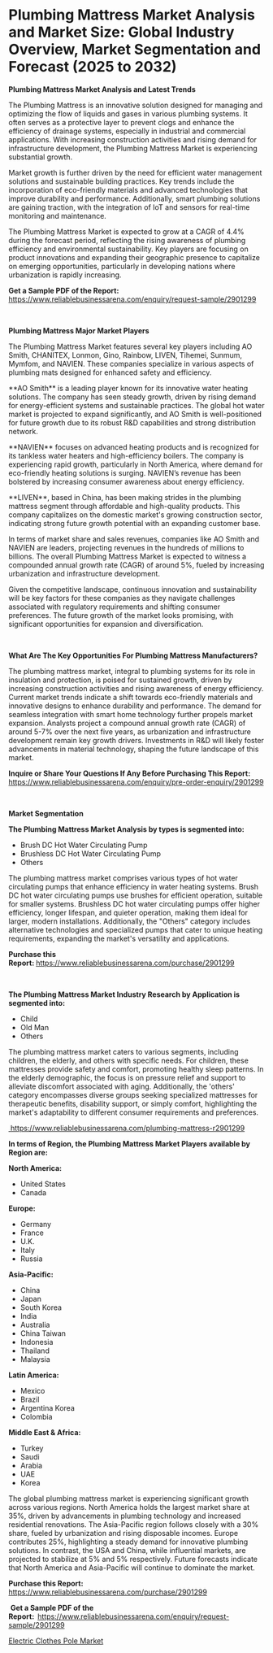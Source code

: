 <p><h1>Plumbing Mattress Market Analysis and Market Size: Global Industry Overview, Market Segmentation and Forecast (2025 to 2032)</h1></p><p><strong>Plumbing Mattress Market Analysis and Latest Trends</strong></p>
<p><p>The Plumbing Mattress is an innovative solution designed for managing and optimizing the flow of liquids and gases in various plumbing systems. It often serves as a protective layer to prevent clogs and enhance the efficiency of drainage systems, especially in industrial and commercial applications. With increasing construction activities and rising demand for infrastructure development, the Plumbing Mattress Market is experiencing substantial growth.</p><p>Market growth is further driven by the need for efficient water management solutions and sustainable building practices. Key trends include the incorporation of eco-friendly materials and advanced technologies that improve durability and performance. Additionally, smart plumbing solutions are gaining traction, with the integration of IoT and sensors for real-time monitoring and maintenance.</p><p>The Plumbing Mattress Market is expected to grow at a CAGR of 4.4% during the forecast period, reflecting the rising awareness of plumbing efficiency and environmental sustainability. Key players are focusing on product innovations and expanding their geographic presence to capitalize on emerging opportunities, particularly in developing nations where urbanization is rapidly increasing.</p></p>
<p><strong>Get a Sample PDF of the Report:&nbsp;</strong> <a href="https://www.reliablebusinessarena.com/enquiry/request-sample/2901299?utm_campaign=3041&utm_medium=2&utm_source=Github&utm_content=ia&utm_term=16032025&utm_id=plumbing-mattress">https://www.reliablebusinessarena.com/enquiry/request-sample/2901299</a></p>
<p>&nbsp;</p>
<p><strong>Plumbing Mattress Major Market Players</strong></p>
<p><p>The Plumbing Mattress Market features several key players including AO Smith, CHANITEX, Lonmon, Gino, Rainbow, LIVEN, Tihemei, Sunmum, Mymfom, and NAVIEN. These companies specialize in various aspects of plumbing mats designed for enhanced safety and efficiency.</p><p>**AO Smith** is a leading player known for its innovative water heating solutions. The company has seen steady growth, driven by rising demand for energy-efficient systems and sustainable practices. The global hot water market is projected to expand significantly, and AO Smith is well-positioned for future growth due to its robust R&D capabilities and strong distribution network.</p><p>**NAVIEN** focuses on advanced heating products and is recognized for its tankless water heaters and high-efficiency boilers. The company is experiencing rapid growth, particularly in North America, where demand for eco-friendly heating solutions is surging. NAVIEN’s revenue has been bolstered by increasing consumer awareness about energy efficiency.</p><p>**LIVEN**, based in China, has been making strides in the plumbing mattress segment through affordable and high-quality products. This company capitalizes on the domestic market's growing construction sector, indicating strong future growth potential with an expanding customer base.</p><p>In terms of market share and sales revenues, companies like AO Smith and NAVIEN are leaders, projecting revenues in the hundreds of millions to billions. The overall Plumbing Mattress Market is expected to witness a compounded annual growth rate (CAGR) of around 5%, fueled by increasing urbanization and infrastructure development.</p><p>Given the competitive landscape, continuous innovation and sustainability will be key factors for these companies as they navigate challenges associated with regulatory requirements and shifting consumer preferences. The future growth of the market looks promising, with significant opportunities for expansion and diversification.</p></p>
<p>&nbsp;</p>
<p><strong>What Are The Key Opportunities For Plumbing Mattress Manufacturers?</strong></p>
<p><p>The plumbing mattress market, integral to plumbing systems for its role in insulation and protection, is poised for sustained growth, driven by increasing construction activities and rising awareness of energy efficiency. Current market trends indicate a shift towards eco-friendly materials and innovative designs to enhance durability and performance. The demand for seamless integration with smart home technology further propels market expansion. Analysts project a compound annual growth rate (CAGR) of around 5-7% over the next five years, as urbanization and infrastructure development remain key growth drivers. Investments in R&D will likely foster advancements in material technology, shaping the future landscape of this market.</p></p>
<p><strong>Inquire or Share Your Questions If Any Before Purchasing This Report:</strong> <a href="https://www.reliablebusinessarena.com/enquiry/pre-order-enquiry/2901299?utm_campaign=3041&utm_medium=2&utm_source=Github&utm_content=ia&utm_term=16032025&utm_id=plumbing-mattress">https://www.reliablebusinessarena.com/enquiry/pre-order-enquiry/2901299</a></p>
<p>&nbsp;</p>
<p><strong>Market Segmentation</strong></p>
<p><strong>The Plumbing Mattress Market Analysis by types is segmented into:</strong></p>
<p><ul><li>Brush DC Hot Water Circulating Pump</li><li>Brushless DC Hot Water Circulating Pump</li><li>Others</li></ul></p>
<p><p>The plumbing mattress market comprises various types of hot water circulating pumps that enhance efficiency in water heating systems. Brush DC hot water circulating pumps use brushes for efficient operation, suitable for smaller systems. Brushless DC hot water circulating pumps offer higher efficiency, longer lifespan, and quieter operation, making them ideal for larger, modern installations. Additionally, the "Others" category includes alternative technologies and specialized pumps that cater to unique heating requirements, expanding the market's versatility and applications.</p></p>
<p><strong>Purchase this Report:&nbsp;</strong><a href="https://www.reliablebusinessarena.com/purchase/2901299?utm_campaign=3041&utm_medium=2&utm_source=Github&utm_content=ia&utm_term=16032025&utm_id=plumbing-mattress">https://www.reliablebusinessarena.com/purchase/2901299</a></p>
<p>&nbsp;</p>
<p><strong>The Plumbing Mattress Market Industry Research by Application is segmented into:</strong></p>
<p><ul><li>Child</li><li>Old Man</li><li>Others</li></ul></p>
<p><p>The plumbing mattress market caters to various segments, including children, the elderly, and others with specific needs. For children, these mattresses provide safety and comfort, promoting healthy sleep patterns. In the elderly demographic, the focus is on pressure relief and support to alleviate discomfort associated with aging. Additionally, the 'others' category encompasses diverse groups seeking specialized mattresses for therapeutic benefits, disability support, or simply comfort, highlighting the market's adaptability to different consumer requirements and preferences.</p></p>
<p><a href="https://www.reliablebusinessarena.com/plumbing-mattress-r2901299?utm_campaign=3041&utm_medium=2&utm_source=Github&utm_content=ia&utm_term=16032025&utm_id=plumbing-mattress">&nbsp;https://www.reliablebusinessarena.com/plumbing-mattress-r2901299</a></p>
<p><strong>In terms of Region, the Plumbing Mattress Market Players available by Region are:</strong></p>
<p>
    <p> <strong> North America: </strong>
        <ul>
            <li>United States</li>
            <li>Canada</li>
        </ul>
        </p> 
    <p> <strong> Europe: </strong>
        <ul>
            <li>Germany</li>
            <li>France</li>
            <li>U.K.</li>
            <li>Italy</li>
            <li>Russia</li>
        </ul>
        </p> 
    <p> <strong> Asia-Pacific: </strong>
        <ul>
            <li>China</li>
            <li>Japan</li>
            <li>South Korea</li>
            <li>India</li>
            <li>Australia</li>
            <li>China Taiwan</li>
            <li>Indonesia</li>
            <li>Thailand</li>
            <li>Malaysia</li>
        </ul>
        </p> 
    <p> <strong> Latin America: </strong>
        <ul>
            <li>Mexico</li>
            <li>Brazil</li>
            <li>Argentina Korea</li>
            <li>Colombia</li>
        </ul>
        </p> 
    <p> <strong> Middle East & Africa: </strong>
        <ul>
            <li>Turkey</li>
            <li>Saudi</li>
            <li>Arabia</li>
            <li>UAE</li>
            <li>Korea</li>
        </ul>
    </p>
    </p>
<p><p>The global plumbing mattress market is experiencing significant growth across various regions. North America holds the largest market share at 35%, driven by advancements in plumbing technology and increased residential renovations. The Asia-Pacific region follows closely with a 30% share, fueled by urbanization and rising disposable incomes. Europe contributes 25%, highlighting a steady demand for innovative plumbing solutions. In contrast, the USA and China, while influential markets, are projected to stabilize at 5% and 5% respectively. Future forecasts indicate that North America and Asia-Pacific will continue to dominate the market.</p></p>
<p><strong>Purchase this Report: </strong><a href="https://www.reliablebusinessarena.com/purchase/2901299?utm_campaign=3041&utm_medium=2&utm_source=Github&utm_content=ia&utm_term=16032025&utm_id=plumbing-mattress">https://www.reliablebusinessarena.com/purchase/2901299</a></p>
<p>&nbsp;<strong>Get a Sample PDF of the Report:&nbsp;&nbsp;</strong><a href="https://www.reliablebusinessarena.com/enquiry/request-sample/2901299?utm_campaign=3041&utm_medium=2&utm_source=Github&utm_content=ia&utm_term=16032025&utm_id=plumbing-mattress">https://www.reliablebusinessarena.com/enquiry/request-sample/2901299</a></p>
<p><strong></strong></p>
<p><p><a href="https://github.com/sefathlehki/Market-Research-Report-List-1/blob/main/electric-clothes-pole-market.md?utm_campaign=3041&utm_medium=2&utm_source=Github&utm_content=ia&utm_term=16032025&utm_id=plumbing-mattress">Electric Clothes Pole Market</a></p></p>